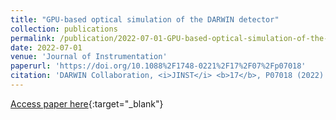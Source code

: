 ```yaml
---
title: "GPU-based optical simulation of the DARWIN detector"
collection: publications
permalink: /publication/2022-07-01-GPU-based-optical-simulation-of-the-DARWIN-detector
date: 2022-07-01
venue: 'Journal of Instrumentation'
paperurl: 'https://doi.org/10.1088%2F1748-0221%2F17%2F07%2Fp07018'
citation: 'DARWIN Collaboration, <i>JINST</i> <b>17</b>, P07018 (2022)'
---
```

[Access paper here](https://doi.org/10.1088%2F1748-0221%2F17%2F07%2Fp07018){:target="_blank"}
